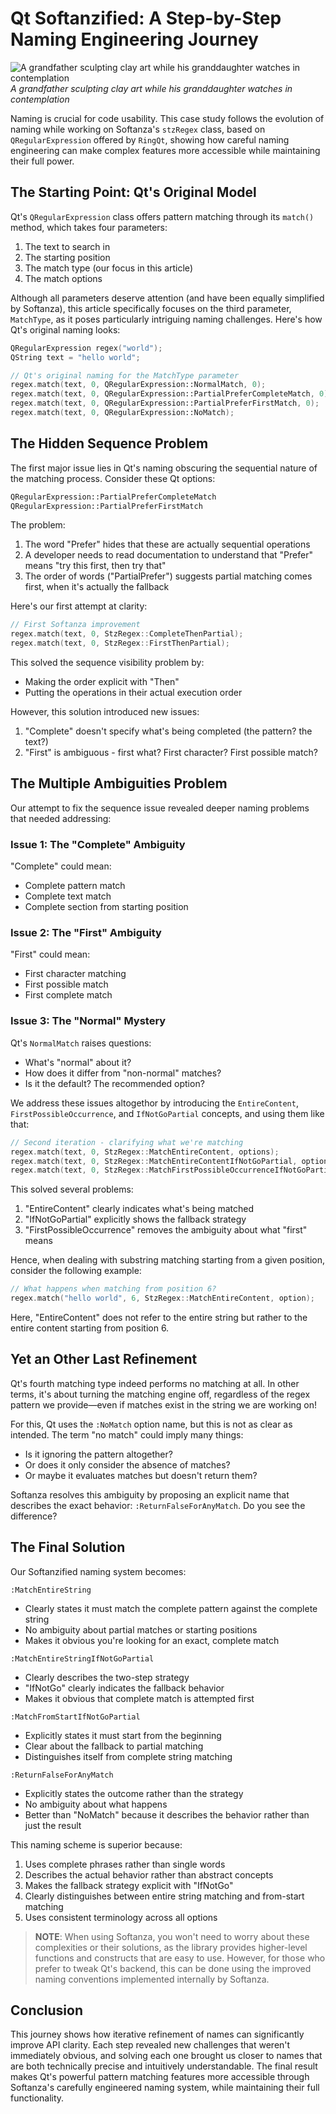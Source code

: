 # Qt Softanzified: A Step-by-Step Naming Engineering Journey
![A grandfather sculpting clay art while his granddaughter watches in contemplation
](../images/stz-qt-softanzified.png)
*A grandfather sculpting clay art while his granddaughter watches in contemplation*

Naming is crucial for code usability. This case study follows the evolution of naming while working on Softanza's `stzRegex` class, based on `QRegularExpression` offered by `RingQt`, showing how careful naming engineering can make complex features more accessible while maintaining their full power.

## The Starting Point: Qt's Original Model

Qt's `QRegularExpression` class offers pattern matching through its `match()` method, which takes four parameters:
1. The text to search in
2. The starting position
3. The match type (our focus in this article)
4. The match options

Although all parameters deserve attention (and have been equally simplified by Softanza), this article specifically focuses on the third parameter, `MatchType`, as it poses particularly intriguing naming challenges. Here's how Qt's original naming looks:

```cpp
QRegularExpression regex("world");
QString text = "hello world";

// Qt's original naming for the MatchType parameter
regex.match(text, 0, QRegularExpression::NormalMatch, 0);
regex.match(text, 0, QRegularExpression::PartialPreferCompleteMatch, 0);
regex.match(text, 0, QRegularExpression::PartialPreferFirstMatch, 0);
regex.match(text, 0, QRegularExpression::NoMatch);
```

## The Hidden Sequence Problem

The first major issue lies in Qt's naming obscuring the sequential nature of the matching process. Consider these Qt options:

```cpp
QRegularExpression::PartialPreferCompleteMatch
QRegularExpression::PartialPreferFirstMatch
```

The problem:
1. The word "Prefer" hides that these are actually sequential operations
2. A developer needs to read documentation to understand that "Prefer" means "try this first, then try that"
3. The order of words ("PartialPrefer") suggests partial matching comes first, when it's actually the fallback

Here's our first attempt at clarity:

```cpp
// First Softanza improvement
regex.match(text, 0, StzRegex::CompleteThenPartial);
regex.match(text, 0, StzRegex::FirstThenPartial);
```

This solved the sequence visibility problem by:
- Making the order explicit with "Then"
- Putting the operations in their actual execution order

However, this solution introduced new issues:
1. "Complete" doesn't specify what's being completed (the pattern? the text?)
2. "First" is ambiguous - first what? First character? First possible match?

## The Multiple Ambiguities Problem

Our attempt to fix the sequence issue revealed deeper naming problems that needed addressing:

### Issue 1: The "Complete" Ambiguity
"Complete" could mean:
- Complete pattern match
- Complete text match
- Complete section from starting position

### Issue 2: The "First" Ambiguity
"First" could mean:
- First character matching
- First possible match
- First complete match

### Issue 3: The "Normal" Mystery
Qt's `NormalMatch` raises questions:
- What's "normal" about it?
- How does it differ from "non-normal" matches?
- Is it the default? The recommended option?

We address these issues altogethor by introducing the `EntireContent`, `FirstPossibleOccurrence`, and `IfNotGoPartial` concepts, and using them like that:

```cpp
// Second iteration - clarifying what we're matching
regex.match(text, 0, StzRegex::MatchEntireContent, options);
regex.match(text, 0, StzRegex::MatchEntireContentIfNotGoPartial, options);
regex.match(text, 0, StzRegex::MatchFirstPossibleOccurrenceIfNotGoPartial, options);
```

This solved several problems:
1. "EntireContent" clearly indicates what's being matched
2. "IfNotGoPartial" explicitly shows the fallback strategy
3. "FirstPossibleOccurrence" removes the ambiguity about what "first" means

Hence, when dealing with substring matching starting from a given position, consider the following example:

```cpp
// What happens when matching from position 6?
regex.match("hello world", 6, StzRegex::MatchEntireContent, option);
```

Here, "EntireContent" does not refer to the entire string but rather to the entire content starting from position 6.

## Yet an Other Last Refinement

Qt's fourth matching type indeed performs no matching at all. In other terms, it's about turning the matching engine off, regardless of the regex pattern we provide—even if matches exist in the string we are working on!

For this, Qt uses the `:NoMatch` option name, but this is not as clear as intended. The term "no match" could imply many things:

- Is it ignoring the pattern altogether?
- Or does it only consider the absence of matches?
- Or maybe it evaluates matches but doesn't return them?

Softanza resolves this ambiguity by proposing an explicit name that describes the exact behavior: `:ReturnFalseForAnyMatch`. Do you see the difference?

## The Final Solution

Our Softanzified naming system becomes:

`:MatchEntireString`
- Clearly states it must match the complete pattern against the complete string
- No ambiguity about partial matches or starting positions
- Makes it obvious you're looking for an exact, complete match

`:MatchEntireStringIfNotGoPartial`
- Clearly describes the two-step strategy
- "IfNotGo" clearly indicates the fallback behavior
- Makes it obvious that complete match is attempted first

`:MatchFromStartIfNotGoPartial`
- Explicitly states it must start from the beginning
- Clear about the fallback to partial matching
- Distinguishes itself from complete string matching

`:ReturnFalseForAnyMatch`
- Explicitly states the outcome rather than the strategy
- No ambiguity about what happens
- Better than "NoMatch" because it describes the behavior rather than just the result

This naming scheme is superior because:
1. Uses complete phrases rather than single words
2. Describes the actual behavior rather than abstract concepts
3. Makes the fallback strategy explicit with "IfNotGo"
4. Clearly distinguishes between entire string matching and from-start matching
5. Uses consistent terminology across all options

> **NOTE**: When using Softanza, you won't need to worry about these complexities or their solutions, as the library provides higher-level functions and constructs that are easy to use. However, for those who prefer to tweak Qt's backend, this can be done using the improved naming conventions implemented internally by Softanza.

## Conclusion

This journey shows how iterative refinement of names can significantly improve API clarity. Each step revealed new challenges that weren't immediately obvious, and solving each one brought us closer to names that are both technically precise and intuitively understandable. The final result makes Qt's powerful pattern matching features more accessible through Softanza's carefully engineered naming system, while maintaining their full functionality.